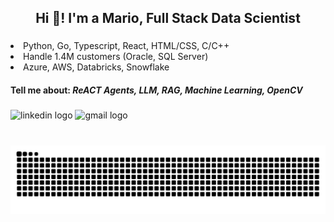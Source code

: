 <h2 align="center">Hi 👋! I'm a Mario, Full Stack Data Scientist</h2>

###

<div align="left">
  <li>Python, Go, Typescript, React, HTML/CSS, C/C++ </li>
  <li>Handle 1.4M customers (Oracle, SQL Server)</li>
  <li>Azure, AWS, Databricks, Snowflake</li>
</div>

<h4>
  Tell me about: <em>ReACT Agents, LLM, RAG, Machine Learning, OpenCV</em>
</h4>

###

<div align="left">
  <img src="https://img.shields.io/static/v1?message=LinkedIn&logo=linkedin&label=&color=0077B5&logoColor=white&labelColor=&style=for-the-badge" height="35" alt="linkedin logo"  />
  <img src="https://img.shields.io/static/v1?message=Gmail&logo=gmail&label=&color=D14836&logoColor=white&labelColor=&style=for-the-badge" height="35" alt="gmail logo"  />
</div>

###

<br clear="both">

<img src="https://raw.githubusercontent.com/mariotoribi0/mariotoribi0/output/snake.svg" alt="Snake animation" />

###
